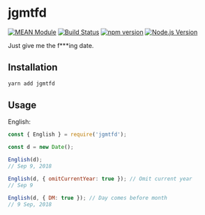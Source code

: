 # jgmtfd

[![MEAN Module](https://img.shields.io/badge/MEAN%20Module-TypeScript-blue.svg?style=flat-square)](https://github.com/mgenware/MEAN-Module)
[![Build Status](https://img.shields.io/travis/mgenware/jgmtfd.svg?style=flat-square&label=Build+Status)](https://travis-ci.org/mgenware/jgmtfd)
[![npm version](https://img.shields.io/npm/v/jgmtfd.svg?style=flat-square)](https://npmjs.com/package/jgmtfd)
[![Node.js Version](http://img.shields.io/node/v/jgmtfd.svg?style=flat-square)](https://nodejs.org/en/)

Just give me the f***ing date.

## Installation
```sh
yarn add jgmtfd
```

## Usage
English:
```js
const { English } = require('jgmtfd');

const d = new Date();

English(d);
// Sep 9, 2018

English(d, { omitCurrentYear: true }); // Omit current year
// Sep 9

English(d, { DM: true }); // Day comes before month
// 9 Sep, 2018
```
